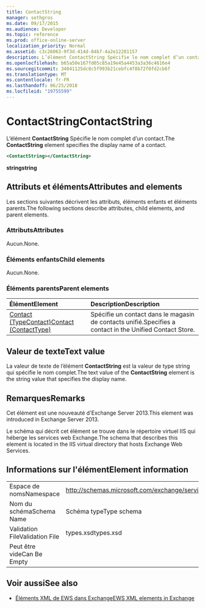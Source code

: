 ```yaml
---
title: ContactString
manager: sethgros
ms.date: 09/17/2015
ms.audience: Developer
ms.topic: reference
ms.prod: office-online-server
localization_priority: Normal
ms.assetid: c3c26063-9f3d-414d-84b7-4a2e12281157
description: L’élément ContactString Spécifie le nom complet d’un contact.
ms.openlocfilehash: b65a50e167fd05c85a19e45a4453a3a36c4616e4
ms.sourcegitcommit: 34041125dc8c5f993b21cebfc4f8b72f0fd2cb6f
ms.translationtype: MT
ms.contentlocale: fr-FR
ms.lasthandoff: 06/25/2018
ms.locfileid: "19755599"
---
```

# <a name="contactstring"></a><span data-ttu-id="270a0-103">ContactString</span><span class="sxs-lookup"><span data-stu-id="270a0-103">ContactString</span></span>

<span data-ttu-id="270a0-104">L’élément **ContactString** Spécifie le nom complet d’un contact.</span><span class="sxs-lookup"><span data-stu-id="270a0-104">The **ContactString** element specifies the display name of a contact.</span></span> 
  
```XML
<ContactString></ContactString>
```

 <span data-ttu-id="270a0-105">**string**</span><span class="sxs-lookup"><span data-stu-id="270a0-105">**string**</span></span>
## <a name="attributes-and-elements"></a><span data-ttu-id="270a0-106">Attributs et éléments</span><span class="sxs-lookup"><span data-stu-id="270a0-106">Attributes and elements</span></span>

<span data-ttu-id="270a0-107">Les sections suivantes décrivent les attributs, éléments enfants et éléments parents.</span><span class="sxs-lookup"><span data-stu-id="270a0-107">The following sections describe attributes, child elements, and parent elements.</span></span>
  
### <a name="attributes"></a><span data-ttu-id="270a0-108">Attributs</span><span class="sxs-lookup"><span data-stu-id="270a0-108">Attributes</span></span>

<span data-ttu-id="270a0-109">Aucun.</span><span class="sxs-lookup"><span data-stu-id="270a0-109">None.</span></span>
  
### <a name="child-elements"></a><span data-ttu-id="270a0-110">Éléments enfants</span><span class="sxs-lookup"><span data-stu-id="270a0-110">Child elements</span></span>

<span data-ttu-id="270a0-111">Aucun.</span><span class="sxs-lookup"><span data-stu-id="270a0-111">None.</span></span>
  
### <a name="parent-elements"></a><span data-ttu-id="270a0-112">Éléments parents</span><span class="sxs-lookup"><span data-stu-id="270a0-112">Parent elements</span></span>

|<span data-ttu-id="270a0-113">**Élément**</span><span class="sxs-lookup"><span data-stu-id="270a0-113">**Element**</span></span>|<span data-ttu-id="270a0-114">**Description**</span><span class="sxs-lookup"><span data-stu-id="270a0-114">**Description**</span></span>|
|:-----|:-----|
|[<span data-ttu-id="270a0-115">Contact (TypeContact)</span><span class="sxs-lookup"><span data-stu-id="270a0-115">Contact (ContactType)</span></span>](contact-contacttype.md) <br/> |<span data-ttu-id="270a0-116">Spécifie un contact dans le magasin de contacts unifié.</span><span class="sxs-lookup"><span data-stu-id="270a0-116">Specifies a contact in the Unified Contact Store.</span></span>  <br/> |
   
## <a name="text-value"></a><span data-ttu-id="270a0-117">Valeur de texte</span><span class="sxs-lookup"><span data-stu-id="270a0-117">Text value</span></span>

<span data-ttu-id="270a0-118">La valeur de texte de l’élément **ContactString** est la valeur de type string qui spécifie le nom complet.</span><span class="sxs-lookup"><span data-stu-id="270a0-118">The text value of the **ContactString** element is the string value that specifies the display name.</span></span> 
  
## <a name="remarks"></a><span data-ttu-id="270a0-119">Remarques</span><span class="sxs-lookup"><span data-stu-id="270a0-119">Remarks</span></span>

<span data-ttu-id="270a0-120">Cet élément est une nouveauté d'Exchange Server 2013.</span><span class="sxs-lookup"><span data-stu-id="270a0-120">This element was introduced in Exchange Server 2013.</span></span>
  
<span data-ttu-id="270a0-121">Le schéma qui décrit cet élément se trouve dans le répertoire virtuel IIS qui héberge les services web Exchange.</span><span class="sxs-lookup"><span data-stu-id="270a0-121">The schema that describes this element is located in the IIS virtual directory that hosts Exchange Web Services.</span></span>
  
## <a name="element-information"></a><span data-ttu-id="270a0-122">Informations sur l'élément</span><span class="sxs-lookup"><span data-stu-id="270a0-122">Element information</span></span>

|||
|:-----|:-----|
|<span data-ttu-id="270a0-123">Espace de noms</span><span class="sxs-lookup"><span data-stu-id="270a0-123">Namespace</span></span>  <br/> |http://schemas.microsoft.com/exchange/services/2006/types  <br/> |
|<span data-ttu-id="270a0-124">Nom du schéma</span><span class="sxs-lookup"><span data-stu-id="270a0-124">Schema Name</span></span>  <br/> |<span data-ttu-id="270a0-125">Schéma type</span><span class="sxs-lookup"><span data-stu-id="270a0-125">Type schema</span></span>  <br/> |
|<span data-ttu-id="270a0-126">Validation File</span><span class="sxs-lookup"><span data-stu-id="270a0-126">Validation File</span></span>  <br/> |<span data-ttu-id="270a0-127">types.xsd</span><span class="sxs-lookup"><span data-stu-id="270a0-127">types.xsd</span></span>  <br/> |
|<span data-ttu-id="270a0-128">Peut être vide</span><span class="sxs-lookup"><span data-stu-id="270a0-128">Can Be Empty</span></span>  <br/> ||
   
## <a name="see-also"></a><span data-ttu-id="270a0-129">Voir aussi</span><span class="sxs-lookup"><span data-stu-id="270a0-129">See also</span></span>



- [<span data-ttu-id="270a0-130">Éléments XML de EWS dans Exchange</span><span class="sxs-lookup"><span data-stu-id="270a0-130">EWS XML elements in Exchange</span></span>](ews-xml-elements-in-exchange.md)

